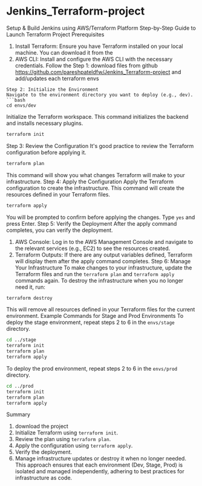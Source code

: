 # Jenkins_Terraform-project
Setup &amp; Build Jenkins using AWS/Terraform Platform 
Step-by-Step Guide to Launch Terraform Project
Prerequisites
1. Install Terraform: Ensure you have Terraform installed on your local machine. You can download it from the 
2. AWS CLI: Install and configure the AWS CLI with the necessary credentials. Follow the 
Step 1: 
download files from github https://github.com/pareshpateldfw/Jenkins_Terraform-project and add/updates each terraform envs
```
Step 2: Initialize the Environment
Navigate to the environment directory you want to deploy (e.g., dev).
```bash
cd envs/dev
```
Initialize the Terraform workspace. This command initializes the backend and installs necessary plugins.
```bash
terraform init
```
Step 3: Review the Configuration
It's good practice to review the Terraform configuration before applying it.
```bash
terraform plan
```
This command will show you what changes Terraform will make to your infrastructure.
Step 4: Apply the Configuration
Apply the Terraform configuration to create the infrastructure. This command will create the resources defined in your Terraform files.
```bash
terraform apply
```
You will be prompted to confirm before applying the changes. Type `yes` and press Enter.
Step 5: Verify the Deployment
After the apply command completes, you can verify the deployment.
1. AWS Console: Log in to the AWS Management Console and navigate to the relevant services (e.g., EC2) to see the resources created.
2. Terraform Outputs: If there are any output variables defined, Terraform will display them after the apply command completes.
Step 6: Manage Your Infrastructure
To make changes to your infrastructure, update the Terraform files and run the `terraform plan` and `terraform apply` commands again.
To destroy the infrastructure when you no longer need it, run:
```bash
terraform destroy
```
This will remove all resources defined in your Terraform files for the current environment.
Example Commands for Stage and Prod Environments
To deploy the stage environment, repeat steps 2 to 6 in the `envs/stage` directory.
```bash
cd ../stage
terraform init
terraform plan
terraform apply
```
To deploy the prod environment, repeat steps 2 to 6 in the `envs/prod` directory.
```bash
cd ../prod
terraform init
terraform plan
terraform apply
```
Summary
1. download the project
2. Initialize Terraform using `terraform init`.
3. Review the plan using `terraform plan`.
4. Apply the configuration using `terraform apply`.
5. Verify the deployment.
6. Manage infrastructure updates or destroy it when no longer needed.
This approach ensures that each environment (Dev, Stage, Prod) is isolated and managed independently, adhering to best practices for infrastructure as code.
